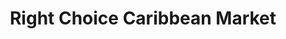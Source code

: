 ---
title: "Right Choice Caribbean Market"
url: /los-angeles/right-choice-caribbean-market/
shop: Supermarkt
---